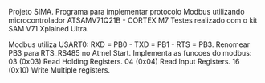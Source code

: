 Projeto SIMA.
Programa para implementar protocolo Modbus utilizando microcontrolador ATSAMV71Q21B - CORTEX M7
Testes realizado com o kit SAM V71 Xplained Ultra.

Modbus utiliza USART0: RXD = PB0 - TXD = PB1 - RTS = PB3.
Renomear PB3 para RTS_RS485 no Atmel Start.
Implementa as funcoes do modbus:
03 (0x03) Read Holding Registers.
04 (0x04) Read Input Registers.
16 (0x10) Write Multiple registers.
